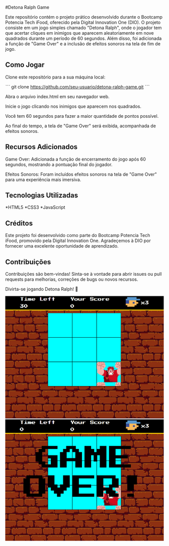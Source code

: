 #Detona Ralph Game

Este repositório contém o projeto prático desenvolvido durante o Bootcamp Potencia Tech iFood, oferecido pela Digital Innovation One (DIO). O projeto consiste em um jogo simples chamado "Detona Ralph", onde o jogador tem que acertar cliques em inimigos que aparecem aleatoriamente em nove quadrados durante um período de 60 segundos. Além disso, foi adicionada a função de "Game Over" e a inclusão de efeitos sonoros na tela de fim de jogo.

## Como Jogar
Clone este repositório para a sua máquina local:

ˋˋˋ
git clone https://github.com/seu-usuario/detona-ralph-game.git
 ˋˋˋ


Abra o arquivo index.html em seu navegador web.

Inicie o jogo clicando nos inimigos que aparecem nos quadrados.

Você tem 60 segundos para fazer a maior quantidade de pontos possível.

Ao final do tempo, a tela de "Game Over" será exibida, acompanhada de efeitos sonoros.

## Recursos Adicionados
Game Over: Adicionada a função de encerramento do jogo após 60 segundos, mostrando a pontuação final do jogador.

Efeitos Sonoros: Foram incluídos efeitos sonoros na tela de "Game Over" para uma experiência mais imersiva.

## Tecnologias Utilizadas
*HTML5
*CSS3
*JavaScript

## Créditos
Este projeto foi desenvolvido como parte do Bootcamp Potencia Tech iFood, promovido pela Digital Innovation One. Agradeçemos à DIO por fornecer uma excelente oportunidade de aprendizado.

## Contribuições
Contribuições são bem-vindas! Sinta-se à vontade para abrir issues ou pull requests para melhorias, correções de bugs ou novos recursos.


Divirta-se jogando Detona Ralph! 🚀


![Alt text](./src/images/playing.png)
![Alt text](./src/images/game-over.png) 
